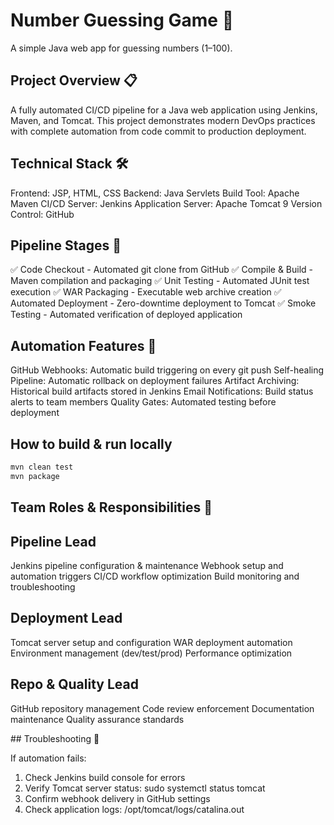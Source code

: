# Number Guessing Game 🎯
A simple Java web app for guessing numbers (1–100).

## Project Overview 📋 

A fully automated CI/CD pipeline for a Java web application using Jenkins, Maven, and Tomcat. This project demonstrates modern DevOps practices with complete automation from code commit to production deployment.

 ## Technical Stack 🛠️

Frontend: JSP, HTML, CSS
Backend: Java Servlets
Build Tool: Apache Maven
CI/CD Server: Jenkins
Application Server: Apache Tomcat 9
Version Control: GitHub

## Pipeline Stages 🔧 

✅ Code Checkout - Automated git clone from GitHub
✅ Compile & Build - Maven compilation and packaging
✅ Unit Testing - Automated JUnit test execution
✅ WAR Packaging - Executable web archive creation
✅ Automated Deployment - Zero-downtime deployment to Tomcat
✅ Smoke Testing - Automated verification of deployed application

## Automation Features 🤖 

GitHub Webhooks: Automatic build triggering on every git push
Self-healing Pipeline: Automatic rollback on deployment failures
Artifact Archiving: Historical build artifacts stored in Jenkins
Email Notifications: Build status alerts to team members
Quality Gates: Automated testing before deployment

## How to build & run locally
```bash
mvn clean test
mvn package
```

## Team Roles & Responsibilities 👥

## Pipeline Lead
Jenkins pipeline configuration & maintenance
Webhook setup and automation triggers
CI/CD workflow optimization
Build monitoring and troubleshooting

## Deployment Lead
Tomcat server setup and configuration
WAR deployment automation
Environment management (dev/test/prod)
Performance optimization

## Repo & Quality Lead
GitHub repository management
Code review enforcement
Documentation maintenance
Quality assurance standards

## Troubleshooting 🚨

If automation fails:

1. Check Jenkins build console for errors
2. Verify Tomcat server status: sudo systemctl status tomcat
3. Confirm webhook delivery in GitHub settings
4. Check application logs: /opt/tomcat/logs/catalina.out